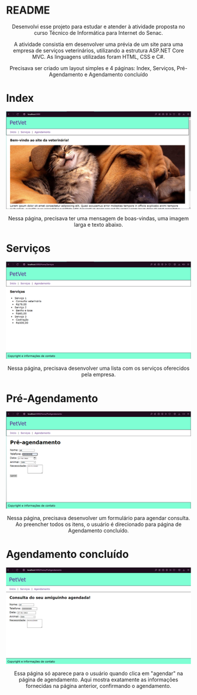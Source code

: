 # README
<p align="center">Desenvolvi esse projeto para estudar e atender à atividade proposta no curso Técnico de Informática para Internet do Senac.</p>

<p align="center">A atividade consistia em desenvolver uma prévia de um site para uma empresa de serviços veterinários, utilizando a estrutura ASP.NET Core MVC. As linguagens utilizadas foram HTML, CSS e C#.</p>

<p align="center">Precisava ser criado um layout simples e 4 páginas: Index, Serviços, Pré-Agendamento e Agendamento concluído</p>

# Index 

<img src="wwwroot/images/index.png">
<p align="center">Nessa página, precisava ter uma mensagem de boas-vindas, uma imagem larga e texto abaixo.</p>


# Serviços

<img src="wwwroot/images/servicos.png">
<p align="center">Nessa página, precisava desenvolver uma lista com os serviços oferecidos pela empresa.</p>

# Pré-Agendamento

<img src="wwwroot/images/agendamento.png">
<p align="center">Nessa página, precisava desenvolver um formulário para agendar consulta. Ao preencher todos os itens, o usuário é direcionado para página de Agendamento concluído.</p>

# Agendamento concluído

<img src="wwwroot/images/concluido.png">
<p align="center">Essa página só aparece para o usuário quando clica em "agendar" na página de agendamento. Aqui mostra exatamente as informações fornecidas na página anterior, confirmando o agendamento.</p>


